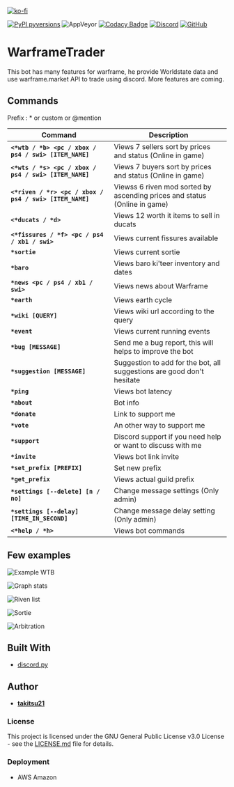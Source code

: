[![ko-fi](https://www.ko-fi.com/img/githubbutton_sm.svg)](https://ko-fi.com/U7U1RSV5) 

[![PyPI pyversions](https://img.shields.io/badge/python-3.7-blue)](https://www.python.org/)  ![AppVeyor](https://img.shields.io/appveyor/ci/takitsu21/WarframeTrader) [![Codacy Badge](https://api.codacy.com/project/badge/Grade/1f714471f70140e3a551936af53e9ea9)](https://app.codacy.com/app/takitsu21/WarframeTrader?utm_source=github.com&utm_medium=referral&utm_content=takitsu21/WarframeTrader&utm_campaign=Badge_Grade_Dashboard) [![Discord](https://img.shields.io/discord/556268083681951759?color=blue&label=discord)](http://discord.gg/wTxbQYb) [![GitHub](https://img.shields.io/github/license/takitsu21/WarframeTrader)](LICENCE)

# WarframeTrader

This bot has many features for warframe, he provide Worldstate data and use warframe.market API to trade using discord. 
More features are coming.

## Commands

Prefix : * or custom or @mention

| Command | Description |
| ------- | ----------- |
| **`<*wtb / *b> <pc / xbox / ps4 / swi> [ITEM_NAME]`** | Views 7 sellers sort by prices and status (Online in game) |
| **`<*wts / *s> <pc / xbox / ps4 / swi> [ITEM_NAME]`** | Views 7 buyers sort by prices and status (Online in game) |
| **`<*riven / *r> <pc / xbox / ps4 / swi> [ITEM_NAME]`** | Viewss 6 riven mod sorted by ascending prices and status (Online in game) |
| **`<*ducats / *d>`** | Views 12 worth it items to sell in ducats |
| **`<*fissures / *f> <pc / ps4 / xb1 / swi>`** | Views current fissures available |
| **`*sortie`** | Views current sortie |
| **`*baro`** | Views baro ki'teer inventory and dates |
| **`*news <pc / ps4 / xb1 / swi>`** | Views news about Warframe |
| **`*earth`** | Views earth cycle |
| **`*wiki [QUERY]`** | Views wiki url according to the query |
| **`*event`** | Views current running events |
| **`*bug [MESSAGE]`** | Send me a bug report, this will helps to improve the bot |
| **`*suggestion [MESSAGE]`** | Suggestion to add for the bot, all suggestions are good don't hesitate |
| **`*ping`** | Views bot latency |
| **`*about`** | Bot info |
| **`*donate`** | Link to support me |
| **`*vote`** | An other way to support me |
| **`*support`** | Discord support if you need help or want to discuss with me |
| **`*invite`** | Views bot link invite |
| **`*set_prefix [PREFIX]`** | Set new prefix |
| **`*get_prefix`** | Views actual guild prefix |
| **`*settings [--delete] [n / no]`** | Change message settings (Only admin) |
| **`*settings [--delay] [TIME_IN_SECOND]`** | Change message delay setting (Only admin) |
| **`<*help / *h>`** | Views bot commands |

## Few examples

![Example WTB ](https://i.imgur.com/iwMiNwA.png)

![Graph stats](https://i.imgur.com/MsoIiRW.png)

![Riven list](https://i.imgur.com/rLhuSxk.png)

![Sortie](https://i.imgur.com/v7qQ4S7.png)

![Arbitration](https://i.imgur.com/iPIyV1N.png)

## Built With

* [discord.py](https://discordpy.readthedocs.io/en/latest/)

## Author

* [**takitsu21**](https://github.com/takitsu21/)

### License

This project is licensed under the GNU General Public License v3.0 License - see the [LICENSE.md](LICENSE) file for details.

### Deployment

* AWS Amazon
